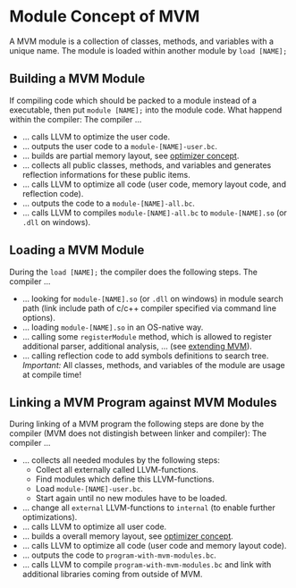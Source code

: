 # Module Concept of MVM
A MVM module is a collection of classes, methods, and variables with a unique name. The module is loaded within another module by `load [NAME];`

## Building a MVM Module
If compiling code which should be packed to a module instead of a executable, then put `module [NAME];` into the module code.
What happend within the compiler:
The compiler ...
* ... calls LLVM to optimize the user code.
* ... outputs the user code to a `module-[NAME]-user.bc`.
* ... builds are partial memory layout, see [optimizer concept](optimizer-concept.md).
* ... collects all public classes, methods, and variables and generates reflection informations for these public items.
* ... calls LLVM to optimize all code (user code, memory layout code, and reflection code).
* ... outputs the code to a `module-[NAME]-all.bc`.
* ... calls LLVM to compiles `module-[NAME]-all.bc` to `module-[NAME].so` (or `.dll` on windows).

## Loading a MVM Module
During the `load [NAME];` the compiler does the following steps.
The compiler ...
* ... looking for `module-[NAME].so` (or `.dll` on windows) in module search path (link include path of c/c++ compiler specified via command line options).
* ... loading `module-[NAME].so` in an OS-native way.
* ... calling some `registerModule` method, which is allowed to register additional parser, additional analysis, ... (see [extending MVM](parser-concept.md)).
* ... calling reflection code to add symbols definitions to search tree.
*Important:* All classes, methods, and variables of the module are usage at compile time!

## Linking a MVM Program against MVM Modules
During linking of a MVM program the following steps are done by the compiler (MVM does not distingish between linker and compiler):
The compiler ...
* ... collects all needed modules by the following steps:
    * Collect all externally called LLVM-functions.
    * Find modules which define this LLVM-functions.
    * Load `module-[NAME]-user.bc`.
    * Start again until no new modules have to be loaded.
* ... change all `external` LLVM-functions to `internal` (to enable further optimizations).
* ... calls LLVM to optimize all user code.
* ... builds a overall memory layout, see [optimizer concept](optimizer-concept.md).
* ... calls LLVM to optimize all code (user code and memory layout code).
* ... outputs the code to `program-with-mvm-modules.bc`.
* ... calls LLVM to compile `program-with-mvm-modules.bc` and link with additional libraries coming from outside of MVM.